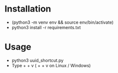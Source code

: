 # Installation
- (python3 -m venv env && source env/bin/activate)
- python3 install -r requirements.txt


# Usage
- python3 uuid_shortcut.py
- Type <cmd> + <shift> + v (<ctrl> + <shift> + v on Linux / Windows)
